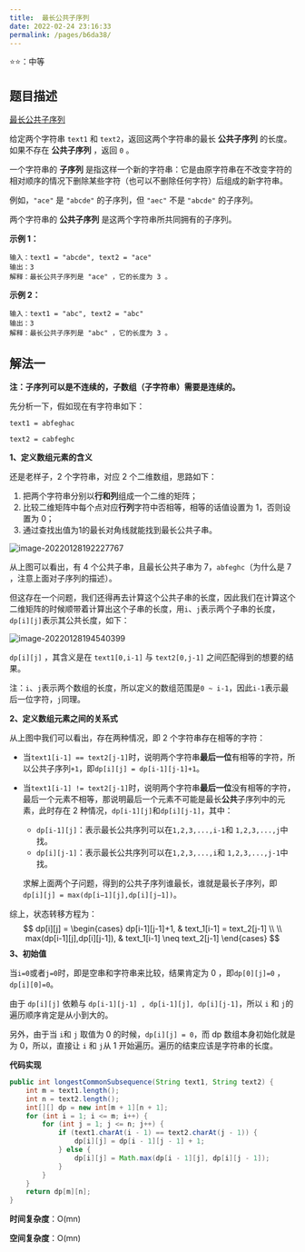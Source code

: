 ```yaml
---
title:  最长公共子序列
date: 2022-02-24 23:16:33
permalink: /pages/b6da38/
---
```

⭐⭐：中等

## 题目描述

[最长公共子序列](https://leetcode-cn.com/problems/longest-common-subsequence/)

给定两个字符串 `text1` 和 `text2`，返回这两个字符串的最长 **公共子序列** 的长度。如果不存在 **公共子序列** ，返回 `0` 。

一个字符串的 **子序列** 是指这样一个新的字符串：它是由原字符串在不改变字符的相对顺序的情况下删除某些字符（也可以不删除任何字符）后组成的新字符串。

例如，`"ace"` 是 `"abcde"` 的子序列，但 `"aec"` 不是 `"abcde"` 的子序列。

两个字符串的 **公共子序列** 是这两个字符串所共同拥有的子序列。

**示例 1：**

```
输入：text1 = "abcde", text2 = "ace" 
输出：3  
解释：最长公共子序列是 "ace" ，它的长度为 3 。
```

**示例 2：**

```
输入：text1 = "abc", text2 = "abc"
输出：3
解释：最长公共子序列是 "abc" ，它的长度为 3 。
```

## 解法一

**注：子序列可以是不连续的，子数组（子字符串）需要是连续的。**

先分析一下，假如现在有字符串如下：

```
text1 = abfeghac

text2 = cabfeghc
```

**1、定义数组元素的含义**

还是老样子，2 个字符串，对应 2 个二维数组，思路如下：

1. 把两个字符串分别以**行和列**组成一个二维的矩阵；
2. 比较二维矩阵中每个点对应**行列**字符中否相等，相等的话值设置为 1，否则设置为 0；
3. 通过查找出值为1的最长对角线就能找到最长公共子串。

![image-20220128192227767](https://cdn.javatv.net/note/20220128192234.png)

从上图可以看出，有 4 个公共子串，且最长公共子串为 7，`abfeghc`（为什么是 7 ，注意上面对子序列的描述）。

但这存在一个问题，我们还得再去计算这个公共子串的长度，因此我们在计算这个二维矩阵的时候顺带着计算出这个子串的长度，用`i`、`j`表示两个子串的长度， `dp[i][j]`表示其公共长度，如下：

![image-20220128194540399](https://cdn.javatv.net/note/20220128194540.png)

`dp[i][j]` ，其含义是在 `text1[0,i-1]` 与 `text2[0,j-1]` 之间匹配得到的想要的结果。

注：`i`、`j`表示两个数组的长度，所以定义的数组范围是`0 ~ i-1`，因此`i-1`表示最后一位字符，`j`同理。

**2、定义数组元素之间的关系式**

从上图中我们可以看出，存在两种情况，即 2 个字符串存在相等的字符：

- 当`text1[i-1] == text2[j-1]`时，说明两个字符串**最后一位**有相等的字符，所以公共子序列`+1`，即`dp[i][j] = dp[i-1][j-1]+1`。

- 当`text1[i-1] != text2[j-1]`时，说明两个字符串**最后一位**没有相等的字符，最后一个元素不相等，那说明最后一个元素不可能是最长**公共**子序列中的元素，此时存在 2 种情况，`dp[i-1][j]`和`dp[i][j-1]`，其中：

  - `dp[i-1][j]`：表示最长公共序列可以在`1,2,3,...,i-1`和 `1,2,3,...,j`中找。
  - `dp[i][j-1]`：表示最长公共序列可以在`1,2,3,...,i`和 `1,2,3,...,j-1`中找。

  求解上面两个子问题，得到的公共子序列谁最长，谁就是最长子序列，即`dp[i][j] = max(dp[i−1][j],dp[i][j−1])`。

综上，状态转移方程为：
$$
dp[i][j] =
\begin{cases} 
dp[i-1][j-1]+1, & text_1[i-1] = text_2[j-1] \\
\\
max(dp[i-1][j],dp[i][j-1]), & text_1[i-1] \neq text_2[j-1]
\end{cases}
$$
**3、初始值**

当`i=0`或者`j=0`时，即是空串和字符串来比较，结果肯定为 0 ，即`dp[0][j]=0` ，`dp[i][0]=0`。

由于 `dp[i][j]` 依赖与 `dp[i-1][j-1] , dp[i-1][j], dp[i][j-1]`，所以 `i` 和 `j`的遍历顺序肯定是从小到大的。

另外，由于当 `i`和 `j` 取值为 0 的时候，`dp[i][j] = 0`，而 dp 数组本身初始化就是为 0，所以，直接让 `i` 和 `j`从 1 开始遍历。遍历的结束应该是字符串的长度。

**代码实现**

```java
public int longestCommonSubsequence(String text1, String text2) {
    int m = text1.length();
    int n = text2.length();
    int[][] dp = new int[m + 1][n + 1];
    for (int i = 1; i <= m; i++) {
        for (int j = 1; j <= n; j++) {
            if (text1.charAt(i - 1) == text2.charAt(j - 1)) {
                dp[i][j] = dp[i - 1][j - 1] + 1;
            } else {
                dp[i][j] = Math.max(dp[i - 1][j], dp[i][j - 1]);
            }
        }
    }
    return dp[m][n];
}
```

**时间复杂度**：O(mn)

**空间复杂度**：O(mn)

